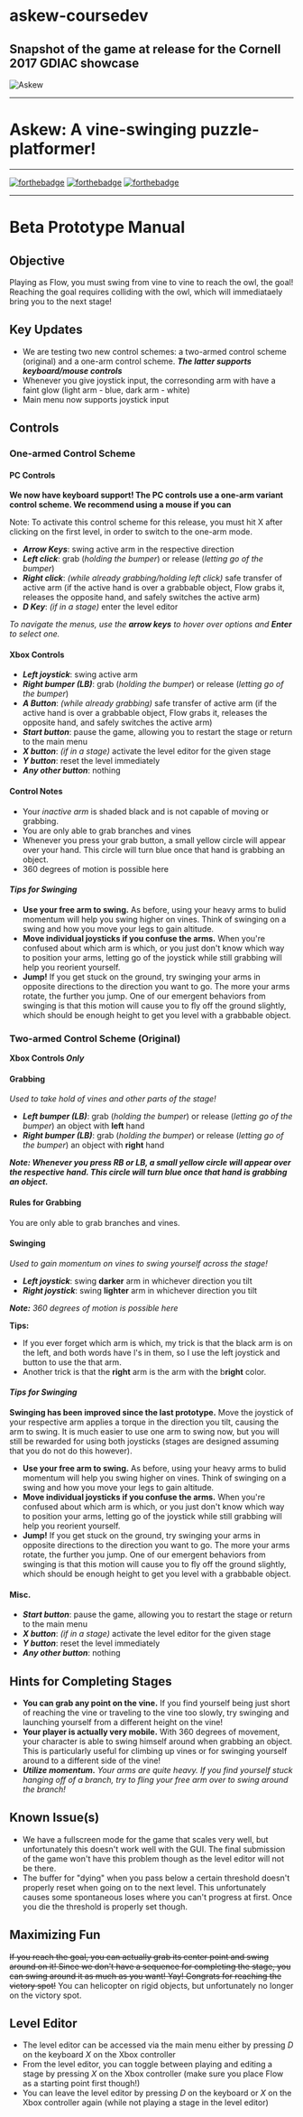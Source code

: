 # askew-coursedev
Snapshot of the game at release for the Cornell 2017 GDIAC showcase
---

![Askew](https://github.com/TrevorEdwards/mantis-ink/blob/develop/art/askewLoading.png)

---

# Askew: A vine-swinging puzzle-platformer!

---

[![forthebadge](http://forthebadge.com/images/badges/made-with-crayons.svg)](http://forthebadge.com)
[![forthebadge](http://forthebadge.com/images/badges/contains-technical-debt.svg)](http://forthebadge.com)
[![forthebadge](http://forthebadge.com/images/badges/does-not-contain-treenuts.svg)](http://forthebadge.com)

---

# **Beta Prototype Manual**

## Objective
Playing as Flow, you must swing from vine to vine to reach the owl, the goal! Reaching the goal requires colliding with the owl, which will immediataely bring you to the next stage!

## Key Updates

- We are testing two new control schemes: a two-armed control scheme (original) and a one-arm control scheme. _**The latter supports keyboard/mouse controls**_
- Whenever you give joystick input, the corresonding arm with have a faint glow (light arm - blue, dark arm - white)
- Main menu now supports joystick input

## Controls 

### One-armed Control Scheme

#### PC Controls

**We now have keyboard support! The PC controls use a one-arm variant control scheme. We recommend using a mouse if you can**

Note: To activate this control scheme for this release, you must hit X after clicking on the first level, in order to switch to the one-arm mode.

- _**Arrow Keys**_: swing active arm in the respective direction
- _**Left click**_: grab (_holding the bumper_) or release (_letting go of the bumper_) 
- _**Right click**_: _(while already grabbing/holding left click)_ safe transfer of active arm (if the active hand is over a grabbable object, Flow grabs it, releases the opposite hand, and safely switches the active arm)
- _**D Key**_: _(if in a stage)_ enter the level editor

_To navigate the menus, use the **arrow keys** to hover over options and **Enter** to select one._

#### Xbox Controls

- _**Left joystick**_: swing active arm
- _**Right bumper (LB)**_: grab (_holding the bumper_) or release (_letting go of the bumper_) 
- _**A Button**_: _(while already grabbing)_ safe transfer of active arm (if the active hand is over a grabbable object, Flow grabs it, releases the opposite hand, and safely switches the active arm)
- _**Start button**_: pause the game, allowing you to restart the stage or return to the main menu
- _**X button**_: _(if in a stage)_ activate the level editor for the given stage
- _**Y button**_:  reset the level immediately
- _**Any other button**_: nothing

#### Control Notes

- Your _inactive arm_ is shaded black and is not capable of moving or grabbing. 
- You are only able to grab branches and vines 
- Whenever you press your grab button, a small yellow circle will appear over your hand. This circle will turn blue once that hand is grabbing an object.
- 360 degrees of motion is possible here


#### _Tips for Swinging_

- **Use your free arm to swing.** As before, using your heavy arms to bulid momentum will help you swing higher on vines. Think of swinging on a swing and how you move your legs to gain altitude. 
- **Move individual joysticks if you confuse the arms.** When you're confused about which arm is which, or you just don't know which way to position your arms, letting go of the joystick while still grabbing will help you reorient yourself.
- **Jump!** If you get stuck on the ground, try swinging your arms in opposite directions to the direction you want to go. The more your arms rotate, the further you jump. One of our emergent behaviors from swinging is that this motion will cause you to fly off the ground slightly, which should be enough height to get you level with a grabbable object.


### Two-armed Control Scheme (Original)

**Xbox Controls _Only_**

#### Grabbing
_Used to take hold of vines and other parts of the stage!_

- _**Left bumper (LB)**_: grab (_holding the bumper_) or release (_letting go of the bumper_) an object with **left** hand
- _**Right bumper (LB)**_: grab (_holding the bumper_) or release (_letting go of the bumper_) an object with **right** hand

_**Note: Whenever you press RB or LB, a small yellow circle will appear over the respective hand. This circle will turn blue once that hand is grabbing an object.**_


#### Rules for Grabbing

You are only able to grab branches and vines.


#### Swinging
_Used to gain momentum on vines to swing yourself across the stage!_

- _**Left joystick**_: swing **darker** arm in whichever direction you tilt
- _**Right joystick**_: swing **lighter** arm in whichever direction you tilt

_**Note:** 360 degrees of motion is possible here_

**Tips:**
- If you ever forget which arm is which, my trick is that the black arm is on the left, and both words have l's in them, so I use the left joystick and button to use the that arm.
- Another trick is that the **right** arm is the arm with the b**right** color.


#### _Tips for Swinging_

**Swinging has been improved since the last prototype.** Move the joystick of your respective arm applies a torque in the direction you tilt, causing the arm to swing. It is much easier to use one arm to swing now, but you will still be rewarded for using both joysticks (stages are designed assuming that you do not do this however).

- **Use your free arm to swing.** As before, using your heavy arms to bulid momentum will help you swing higher on vines. Think of swinging on a swing and how you move your legs to gain altitude. 
- **Move individual joysticks if you confuse the arms.** When you're confused about which arm is which, or you just don't know which way to position your arms, letting go of the joystick while still grabbing will help you reorient yourself.
- **Jump!** If you get stuck on the ground, try swinging your arms in opposite directions to the direction you want to go. The more your arms rotate, the further you jump. One of our emergent behaviors from swinging is that this motion will cause you to fly off the ground slightly, which should be enough height to get you level with a grabbable object.


#### Misc.
- _**Start button**_: pause the game, allowing you to restart the stage or return to the main menu
- _**X button**_: _(if in a stage)_ activate the level editor for the given stage
- _**Y button**_:  reset the level immediately
- _**Any other button**_: nothing


## Hints for Completing Stages

- **You can grab any point on the vine.** If you find yourself being just short of reaching the vine or traveling to the vine too slowly, try swinging and launching yourself from a different height on the vine! 
- **Your player is actually very mobile.** With 360 degrees of movement, your character is able to swing himself around when grabbing an object. This is particularly useful for climbing up vines or for swinging yourself around to a different side of the vine!
- _**Utilize momentum.** Your arms are quite heavy. If you find yourself stuck hanging off of a branch, try to fling your free arm over to swing around the branch!_

## Known Issue(s)

- We have a fullscreen mode for the game that scales very well, but unfortunately this doesn't work well with the GUI. The final submission of the game won't have this problem though as the level editor will not be there.
- The buffer for "dying" when you pass below a certain threshold doesn't properly reset when going on to the next level. This unfortunately causes some spontaneous loses where you can't progress at first. Once you die the threshold is properly set though.

## Maximizing Fun

~~If you reach the goal, you can actually grab its center point and swing around on it! Since we don't have a sequence for completing the stage, you can swing around it as much as you want! Yay! Congrats for reaching the victory spot!~~ You can helicopter on rigid objects, but unfortunately no longer on the victory spot.

## Level Editor

- The level editor can be accessed via the main menu either by pressing _D_ on the keyboard _X_ on the Xbox controller
- From the level editor, you can toggle between playing and editing a stage by pressing _X_ on the Xbox controller (make sure you place Flow as a starting point first though!)
- You can leave the level editor by pressing _D_ on the keyboard or _X_ on the Xbox controller again (while not playing a stage in the level editor)
